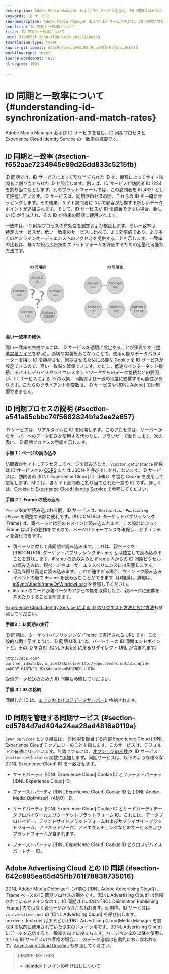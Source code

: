 ```yaml
---
description: Adobe Media Manager および ID サービスを含む、ID 同期プロセスと Experience Cloud Identity Service の一致率の概要です。
keywords: ID サービス
seo-description: Adobe Media Manager および ID サービスを含む、ID 同期プロセスと Experience Cloud Identity Service の一致率の概要です。
seo-title: ID 同期と一致率について
title: ID 同期と一致率について
uuid: 31bd655f-2b9e-4f8d-9a1f-e81a6110eda8
translation-type: tm+mt
source-git-commit: d2bc0e7fedc4e48d51f5dad158f9f8bfcb0cb4f3
workflow-type: tm+mt
source-wordcount: '833'
ht-degree: 100%

---
```



# ID 同期と一致率について {#understanding-id-synchronization-and-match-rates}

Adobe Media Manager および ID サービスを含む、ID 同期プロセスと Experience Cloud Identity Service の一致率の概要です。

## ID 同期と一致率 {#section-f652aae7234945e89d26dd833c5215fb}

ID 同期では、ID サービスによって割り当てられた ID を、顧客によってサイト訪問者に割り当てられた ID と照合します。例えば、ID サービスが訪問者 ID 1234 を割り当てたとします。別のプラットフォームでは、この訪問者を ID 4321 として把握しています。ID サービスは、同期プロセスの間、これらの ID を一緒にマッピングします。その結果、サイト訪問者について顧客が把握する新しいデータポイントが追加されます。そして、ID サービスが ID を照合できない場合、新しい ID が作成され、その ID が将来の同期に使用されます。

一致率は、ID 同期プロセスの有効性を測定および検証します。高い一致率は、特定のサービスが、低い一致率のサービスに比べて、より効率的であり、より多くのオンラインオーディエンスへのアクセスを提供することを示します。一致率の比較は、様々な統合広告技術プラットフォームを評価するための定量化可能な方法です。

![](assets/idsync2.png)

**高い一致率の確保**

高い一致率を生成するには、ID サービスを適切に設定することが重要です（[標準実装ガイド](../implementation-guides/standard.md#concept-89cd0199a9634fc48644f2d61e3d2445)を参照）。適切な実装をおこなうことで、使用可能なデータパラメーターを持つ ID を機能させ、同期させるために必要な Cookie を ID サービスが設定できるので、高い一致率を確保できます。ただし、低速なインターネット接続、モバイルデバイスやワイヤレスネットワークからのデータ接続などの要因が、ID サービスによる ID の収集、同期および一致の程度に影響する可能性があります。これらのクライアント側変数は、ID サービスや [!DNL Adobe] では制御できません。

## ID 同期プロセスの説明 {#section-a541a85cbbc74f5682824b1a2ee2a657}

ID サービスは、リアルタイムに ID を同期します。このプロセスは、サーバーからサーバーへのデータ転送を使用する代わりに、ブラウザーで動作します。次の表に、ID 同期プロセスの手順を示します。

**手順 1：ページの読み込み**

訪問者がサイトにアクセスしてページを読み込むと、`Visitor.getInstance` 関数は ID サービスへの [CORS](../reference/cors.md#concept-6c280446990d46d88ba9da15d2dcc758) または JSON-P 呼び出しをおこないます。ID サービスは、訪問者の [!DNL Experience Cloud] ID（MID）を含む Cookie を使用して応答します。MID は、各サイト訪問者に割り当てられた一意の ID です。詳しくは、[Cookie と Experience Cloud Identity Service](../introduction/cookies.md) を参照してください。

**手順 2：iFrame の読み込み**

ページ本文が読み込まれる間、ID サービスは、*`Destination Publishing iFrame`* を調整する際に便利です。[!UICONTROL ターゲットパブリッシング iFrame] は、親ページとは別のドメインに読み込まれます。この設計によって iFrame は以下の動作をするので、ページパフォーマンスを確保し、セキュリティを強化できます。

* 親ページに対して非同期で読み込みます。これは、親ページを[!UICONTROL ターゲットパブリッシング iFrame] とは独立して読み込めることを意味します。iFrame の読み込みと iFrame 内からの ID 同期ピクセルの読み込みは、親ページやユーザーエクスペリエンスには影響しません。
* 可能な限り高速に読み込みます。これが速すぎる場合、ウィンドウ読み込みイベントの後で iFrame を読み込むことができます（非推奨）。詳細は、[idSyncAttachIframeOnWindowLoad](../library/function-vars/idsyncattachiframeonwindowload.md#reference-b86b7112e0814a4c82c4e24c158508f4) を参照してください。
* iFrame のコードが親ページのアクセス権を取得したり、親ページに影響を与えたりすることを防ぎます。

[Experience Cloud Identity Service による ID のリクエスト方法と設定方法](../introduction/id-request.md#concept-2caacebb1d244402816760e9b8bcef6a)も参照してください。

**手順3：ID 同期の実行**

ID 同期は、ターゲットパブリッシング iFrame で実行される URL です。この一般的な例で示すように、ID 同期 URL には、パートナーの ID 同期エンドポイントと、その ID を含む [!DNL Adobe] に戻るリダイレクト URL が含まれます。

`http://abc.com?partner_id=abc&sync_id=123&redir=http://dpm.demdex.net/ibs:dpid=<ADOBE_PARTNER_ID>&dpuuid=<PARTNER_UUID>`

[受信データ転送のための ID 同期](https://docs.adobe.com/content/help/ja-JP/audience-manager/user-guide/implementation-integration-guides/sending-audience-data/batch-data-transfer-process/id-sync-http.html)も参照してください。

**手順 4：ID の格納**

同期した ID は、[エッジおよびコアデータサーバー](https://docs.adobe.com/content/help/ja-JP/audience-manager/user-guide/reference/system-components/components-edge.html)に格納されます。

## ID 同期を管理する同期サービス {#section-cd5784d7ad404a24aa28ad4816a0119a}

*`Sync Services`* という用語は、ID 同期を担当する内部 Experience Cloud [!DNL Experience Cloud]テクノロジーのことを指します。このサービスは、デフォルトで有効になっています。無効にするには、[オプションの変数 ](../library/function-vars/disableidsync.md#reference-589d6b489ac64eddb5a7ff758945e414) を ID サービス `Visitor.getInstance` 関数に追加します。同期サービスは、以下のような様々な [!DNL Experience Cloud] ID を一致させます。

* サードパーティ [!DNL Experience Cloud] Cookie ID とファーストパーティ [!DNL Experience Cloud] ID。

* ファーストパーティ [!DNL Experience Cloud] Cookie ID と [!DNL Adobe Media Optimizer]（AMO）ID。

* サードパーティ [!DNL Experience Cloud] Cookie ID とサードパーティデータプロバイダーおよびターゲットプラットフォーム ID。これには、データプロバイダー、デマンドサイドプラットフォームおよびサプライサイドプラットフォーム、アドネットワーク、アドエクスチェンジなどのサービスおよびプラットフォームが含まれます。
* ファーストパーティ [!DNL Experience Cloud] Cookie ID とクロスデバイスパートナー ID。

## Adobe Advertising Cloud との ID 同期 {#section-642c885ea65d45ffb761f78838735016}

[!DNL Adobe Media Optimizer]（以前の [!DNL Adobe Advertising Cloud]）、iFrame ベースの ID 同期プロセスの例外です。[!DNL Advertising Cloud] は信頼されているドメインなので、ID 同期は [!UICONTROL Destination Publishing iFrame] 内ではなく親ページからおこなわれます。同期中、ID サービスは `cm.eversttech.net` の [!DNL Advertising Cloud] を呼び出します。cm.eversttech.net はアドビが [!DNL Advertising Cloud]Media Manager を買収する以前に使用されていた従来のドメイン名です。[!DNL Advertising Cloud] にデータを送信すると一致率の向上に役立ちます。バージョン 2.0 以降を使用している ID サービスのお客様の場合、このデータ送信は自動的におこなわれます。[Advertising Cloud Cookies](https://docs.adobe.com/content/help/ja-JP/core-services/interface/ec-cookies/cookies-advertising-cloud.html) も参照してください。

>[!MORELIKETHIS]
>
>* [demdex ドメインの呼び出しについて](https://docs.adobe.com/content/help/ja-JP/audience-manager/user-guide/reference/demdex-calls.html)

